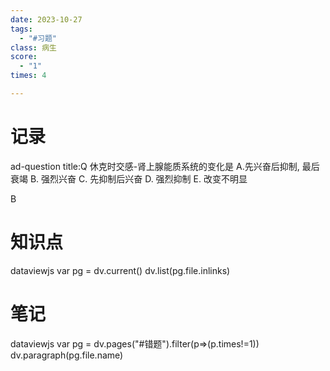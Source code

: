 ```yaml
---
date: 2023-10-27
tags:
  - "#习题"
class: 病生
score:
  - "1"
times: 4

---
```



记录
==
ad-question
title:Q
休克时交感-肾上腺能质系统的变化是
A.先兴奋后抑制, 最后衰竭 
B. 强烈兴奋
C. 先抑制后兴奋
D. 强烈抑制
E. 改变不明显



B


知识点
==
dataviewjs
var pg = dv.current()
dv.list(pg.file.inlinks)


笔记
==
dataviewjs
var pg = dv.pages("#错题").filter(p=>(p.times!=1))
dv.paragraph(pg.file.name)

